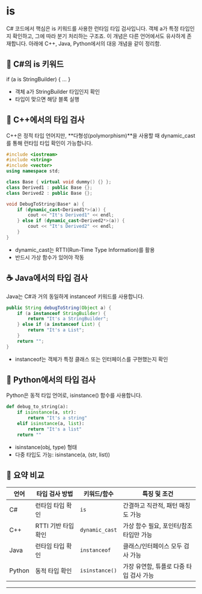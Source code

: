 # is
 C# 코드에서 핵심은 is 키워드를 사용한 런타임 타입 검사입니다. 
 객체 a가 특정 타입인지 확인하고, 그에 따라 분기 처리하는 구조죠. 이 개념은 다른 언어에서도 유사하게 존재합니다. 
 아래에 C++, Java, Python에서의 대응 개념을 같이 정리함.

## 🧠 C#의 is 키워드
if (a is StringBuilder) { ... }


- 객체 a가 StringBuilder 타입인지 확인
- 타입이 맞으면 해당 블록 실행

## 🔧 C++에서의 타입 검사
C++은 정적 타입 언어지만, **다형성(polymorphism)**을 사용할 때 dynamic_cast를 통해 런타임 타입 확인이 가능합니다.
```cpp
#include <iostream>
#include <string>
#include <vector>
using namespace std;

class Base { virtual void dummy() {} };
class Derived1 : public Base {};
class Derived2 : public Base {};

void DebugToString(Base* a) {
    if (dynamic_cast<Derived1*>(a)) {
        cout << "It's Derived1" << endl;
    } else if (dynamic_cast<Derived2*>(a)) {
        cout << "It's Derived2" << endl;
    }
}
```

- dynamic_cast는 RTTI(Run-Time Type Information)를 활용
- 반드시 가상 함수가 있어야 작동

## ☕ Java에서의 타입 검사
Java는 C#과 거의 동일하게 instanceof 키워드를 사용합니다.

```java
public String debugToString(Object a) {
    if (a instanceof StringBuilder) {
        return "It's a StringBuilder";
    } else if (a instanceof List) {
        return "It's a List";
    }
    return "";
}
```


- instanceof는 객체가 특정 클래스 또는 인터페이스를 구현했는지 확인

## 🐍 Python에서의 타입 검사
Python은 동적 타입 언어로, isinstance() 함수를 사용합니다.
```python
def debug_to_string(a):
    if isinstance(a, str):
        return "It's a string"
    elif isinstance(a, list):
        return "It's a list"
    return ""
```

- isinstance(obj, type) 형태
- 다중 타입도 가능: isinstance(a, (str, list))

## 📌 요약 비교
| 언어     | 타입 검사 방법       | 키워드/함수         | 특징 및 조건                          |
|----------|----------------------|---------------------|---------------------------------|
| C#       | 런타임 타입 확인     | `is`                | 간결하고 직관적, 패턴 매칭도 가능      |
| C++      | RTTI 기반 타입 확인 | `dynamic_cast`      | 가상 함수 필요, 포인터/참조 타입만 가능 |
| Java     | 런타임 타입 확인     | `instanceof`        | 클래스/인터페이스 모두 검사 가능       |
| Python   | 동적 타입 확인       | `isinstance()`      | 가장 유연함, 튜플로 다중 타입 검사 가능 |

---



